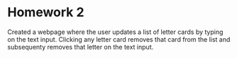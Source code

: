 # Homework 2

Created a webpage where the user updates a list of letter cards by typing on the text input. Clicking any letter card removes that card from the list and subsequenty removes that letter on the text input.